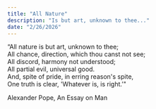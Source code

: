 ```yaml
---
title: "All Nature"
description: "Is but art, unknown to thee..."
date: "2/26/2026"
---
```

“All nature is but art, unknown to thee; <br>
All chance, direction, which thou canst not see; <br>
All discord, harmony not understood; <br>
All partial evil, universal good. <br>
And, spite of pride, in erring reason's spite, <br>
One truth is clear, 'Whatever is, is right.'" <br>

Alexander Pope, An Essay on Man